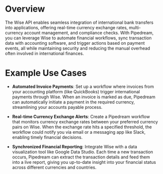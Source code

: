 # Overview

The Wise API enables seamless integration of international bank transfers into applications, offering real-time currency exchange rates, multi-currency account management, and compliance checks. With Pipedream, you can leverage Wise to automate financial workflows, sync transaction data with accounting software, and trigger actions based on payment events, all while maintaining security and reducing the manual overhead often involved in international finances.

# Example Use Cases

- **Automated Invoice Payments**: Set up a workflow where invoices from your accounting platform (like QuickBooks) trigger international payments through Wise. When an invoice is marked as due, Pipedream can automatically initiate a payment in the required currency, streamlining your accounts payable process.

- **Real-time Currency Exchange Alerts**: Create a Pipedream workflow that monitors currency exchange rates between your preferred currency pairs on Wise. When the exchange rate hits a specified threshold, the workflow could notify you via email or a messaging app like Slack, enabling timely financial decisions.

- **Synchronized Financial Reporting**: Integrate Wise with a data visualization tool like Google Data Studio. Each time a new transaction occurs, Pipedream can extract the transaction details and feed them into a live report, giving you up-to-date insight into your financial status across different currencies and countries.
